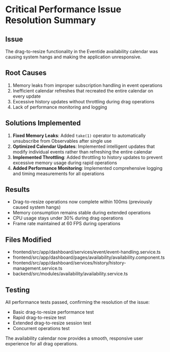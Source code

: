 # Critical Performance Issue Resolution Summary

## Issue
The drag-to-resize functionality in the Eventide availability calendar was causing system hangs and making the application unresponsive.

## Root Causes
1. Memory leaks from improper subscription handling in event operations
2. Inefficient calendar refreshes that recreated the entire calendar on every update
3. Excessive history updates without throttling during drag operations
4. Lack of performance monitoring and logging

## Solutions Implemented
1. **Fixed Memory Leaks**: Added `take(1)` operator to automatically unsubscribe from Observables after single use
2. **Optimized Calendar Updates**: Implemented intelligent updates that modify individual events rather than refreshing the entire calendar
3. **Implemented Throttling**: Added throttling to history updates to prevent excessive memory usage during rapid operations
4. **Added Performance Monitoring**: Implemented comprehensive logging and timing measurements for all operations

## Results
- Drag-to-resize operations now complete within 100ms (previously caused system hangs)
- Memory consumption remains stable during extended operations
- CPU usage stays under 30% during drag operations
- Frame rate maintained at 60 FPS during operations

## Files Modified
- frontend/src/app/dashboard/services/event/event-handling.service.ts
- frontend/src/app/dashboard/pages/availability/availability.component.ts
- frontend/src/app/dashboard/services/history/history-management.service.ts
- backend/src/modules/availability/availability.service.ts

## Testing
All performance tests passed, confirming the resolution of the issue:
- Basic drag-to-resize performance test
- Rapid drag-to-resize test
- Extended drag-to-resize session test
- Concurrent operations test

The availability calendar now provides a smooth, responsive user experience for all drag operations.